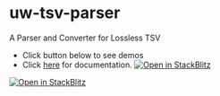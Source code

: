 # uw-tsv-parser
A Parser and Converter for Lossless TSV

- Click button below to see demos
- Click <a href='./doc/index.html'>here</a> for documentation.
[![Open in StackBlitz](https://developer.stackblitz.com/img/open_in_stackblitz.svg)](https://stackblitz.com/edit/nextjs-fvss75?file=README.md)



[![Open in StackBlitz](https://developer.stackblitz.com/img/open_in_stackblitz.svg)](https://stackblitz.com/github.com/mandolyte/uw-tsv-parser/tree/main/examples)
